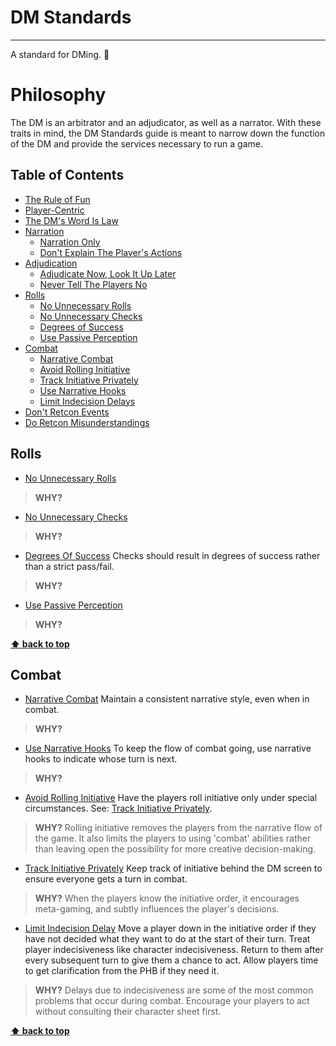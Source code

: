 # DM Standards
-----

A standard for DMing. :dragon:

# Philosophy
The DM is an arbitrator and an adjudicator, as well as a narrator. With these traits in mind, the DM Standards guide is meant to narrow down the function of the DM and provide the services necessary to run a game.

## Table of Contents
- [The Rule of Fun](#the-rule-of-fun)
- [Player-Centric](#player-centric)
- [The DM's Word Is Law](#the-dm's-word-is-law)
- [Narration](#narration)
  - [Narration Only](#narration-only)
  - [Don't Explain The Player's Actions](#don't-explain-the-player's-actions)
- [Adjudication](#adjudication)
  - [Adjudicate Now, Look It Up Later](#adjudicate-now,-look-it-up-later)
  - [Never Tell The Players No](#never-tell-the-players-no)
- [Rolls](#rolls)
  - [No Unnecessary Rolls](#no-unnecessary-rolls)
  - [No Unnecessary Checks](#no-unnecessary-checks)
  - [Degrees of Success](#degrees-of-success)
  - [Use Passive Perception](#use-passive-perception)
- [Combat](#combat)
  - [Narrative Combat](#narrative-combat)
  - [Avoid Rolling Initiative](#avoid-rolling-initiative)
  - [Track Initiative Privately](#track-initiative-privately)
  - [Use Narrative Hooks](#use-narrative-hooks)
  - [Limit Indecision Delays](#limit-indecision-delay)
- [Don't Retcon Events](#don't-retcon-events)
- [Do Retcon Misunderstandings](#do-retcon-misunderstandings)

## Rolls

<a name="no-unnecessary-rolls"></a>
- [No Unnecessary Rolls](#no-unnecessary-rolls)
> __WHY?__

<a name="no-unnecessary-checks"></a>
- [No Unnecessary Checks](#no-unnecessary-checks)
> __WHY?__

<a name="degrees-of-success"></a>
- [Degrees Of Success](#degrees-of-success) Checks should result in degrees of success rather than a strict pass/fail.
> __WHY?__

<a name="use-passive-perception"></a>
- [Use Passive Perception](#use-passive-perception)
> __WHY?__

**[⬆ back to top](#table-of-contents)**

## Combat

<a name="narrative-combat"></a>
- [Narrative Combat](#narrative-combat) Maintain a consistent narrative style, even when in combat.
> __WHY?__

<a name="use-narrative-hooks"></a>
- [Use Narrative Hooks](#use-narrative-hooks) To keep the flow of combat going, use narrative hooks to indicate whose turn is next.
> __WHY?__

<a name="avoid-rolling-initiative"></a>
- [Avoid Rolling Initiative](#avoid-rolling-initiative) Have the players roll initiative only under special circumstances. See: [Track Initiative Privately](#track-initiative-privately).
> __WHY?__ Rolling initiative removes the players from the narrative flow of the game. It also limits the players to using 'combat' abilities rather than leaving open the possibility for more creative decision-making.

<a name="track-initiative-privately"></a>
- [Track Initiative Privately](#track-initiative-privately) Keep track of initiative behind the DM screen to ensure everyone gets a turn in combat.
> __WHY?__ When the players know the initiative order, it encourages meta-gaming, and subtly influences the player's decisions.

<a name="limit-indecision-delay"></a>
- [Limit Indecision Delay](#limit-indecision-delay) Move a player down in the initiative order if they have not decided what they want to do at the start of their turn. Treat player indecisiveness like character indecisiveness. Return to them after every subsequent turn to give them a chance to act. Allow players time to get clarification from the PHB if they need it.
> __WHY?__ Delays due to indecisiveness are some of the most common problems that occur during combat. Encourage your players to act without consulting their character sheet first.

**[⬆ back to top](#table-of-contents)**

